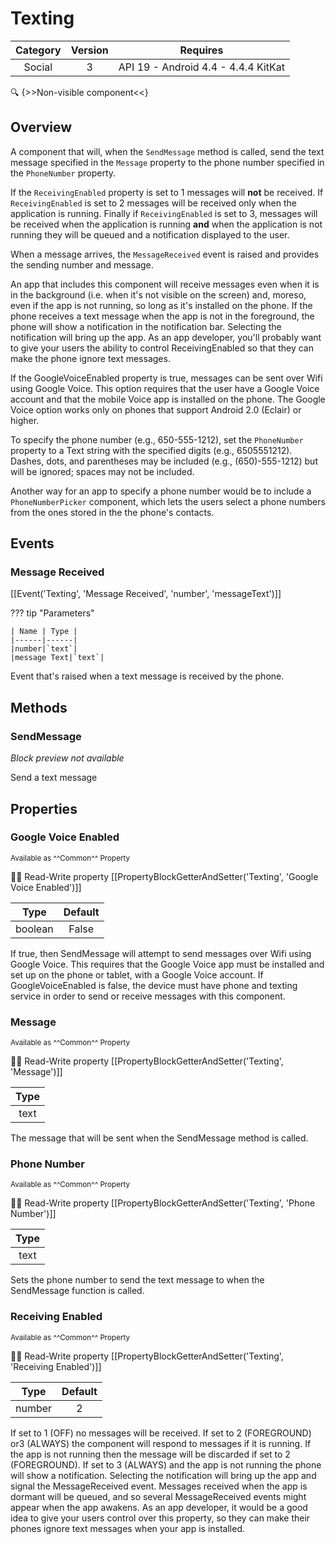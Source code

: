 # Texting

| Category | Version | Requires |
|:--------:|:-------:|:--------:|
|Social|3|API 19 - Android 4.4 - 4.4.4 KitKat|

:mag: {>>Non-visible component<<}

## Overview

A component that will, when the `` SendMessage `` method is called, send the text message specified in the `` Message `` property to the phone number specified in the `` PhoneNumber `` property.

 

If the `` ReceivingEnabled `` property is set to 1 messages will __not__ be received. If `` ReceivingEnabled `` is set to 2 messages will be received only when the application is running. Finally if `` ReceivingEnabled `` is set to 3, messages will be received when the application is running __and__ when the application is not running they will be queued and a notification displayed to the user.

 

When a message arrives, the `` MessageReceived `` event is raised and provides the sending number and message.

 

 An app that includes this component will receive messages even when it is in the background (i.e. when it's not visible on the screen) and, moreso, even if the app is not running, so long as it's installed on the phone. If the phone receives a text message when the app is not in the foreground, the phone will show a notification in the notification bar. Selecting the notification will bring up the app. As an app developer, you'll probably want to give your users the ability to control ReceivingEnabled so that they can make the phone ignore text messages.

 

If the GoogleVoiceEnabled property is true, messages can be sent over Wifi using Google Voice. This option requires that the user have a Google Voice account and that the mobile Voice app is installed on the phone. The Google Voice option works only on phones that support Android 2.0 (Eclair) or higher.

 

To specify the phone number (e.g., 650-555-1212), set the `` PhoneNumber `` property to a Text string with the specified digits (e.g., 6505551212). Dashes, dots, and parentheses may be included (e.g., (650)-555-1212) but will be ignored; spaces may not be included.

 

Another way for an app to specify a phone number would be to include a `` PhoneNumberPicker `` component, which lets the users select a phone numbers from the ones stored in the the phone's contacts.

## Events

### Message Received

[[Event('Texting', 'Message Received', 'number', 'messageText')]]

??? tip "Parameters"

    | Name | Type |
    |------|------|
    |number|`text`|
    |message Text|`text`|


Event that's raised when a text message is received by the phone.

## Methods

### SendMessage

_Block preview not available_

Send a text message

## Properties

### Google Voice Enabled

<small>Available as ^^Common^^ Property</small>

:eyes::pencil: Read-Write property
[[PropertyBlockGetterAndSetter('Texting', 'Google Voice Enabled')]]

| Type | Default |
|:----:|:-------:|
|boolean|False|

If true, then SendMessage will attempt to send messages over Wifi using Google Voice. This requires that the Google Voice app must be installed and set up on the phone or tablet, with a Google Voice account. If GoogleVoiceEnabled is false, the device must have phone and texting service in order to send or receive messages with this component.

### Message

<small>Available as ^^Common^^ Property</small>

:eyes::pencil: Read-Write property
[[PropertyBlockGetterAndSetter('Texting', 'Message')]]

| Type |
|:----:|
|text|

The message that will be sent when the SendMessage method is called.

### Phone Number

<small>Available as ^^Common^^ Property</small>

:eyes::pencil: Read-Write property
[[PropertyBlockGetterAndSetter('Texting', 'Phone Number')]]

| Type |
|:----:|
|text|

Sets the phone number to send the text message to when the SendMessage function is called.

### Receiving Enabled

<small>Available as ^^Common^^ Property</small>

:eyes::pencil: Read-Write property
[[PropertyBlockGetterAndSetter('Texting', 'Receiving Enabled')]]

| Type | Default |
|:----:|:-------:|
|number|2|

If set to 1 (OFF) no messages will be received. If set to 2 (FOREGROUND) or3 (ALWAYS) the component will respond to messages if it is running. If the app is not running then the message will be discarded if set to 2 (FOREGROUND). If set to 3 (ALWAYS) and the app is not running the phone will show a notification. Selecting the notification will bring up the app and signal the MessageReceived event. Messages received when the app is dormant will be queued, and so several MessageReceived events might appear when the app awakens. As an app developer, it would be a good idea to give your users control over this property, so they can make their phones ignore text messages when your app is installed.